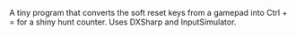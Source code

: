 A tiny program that converts the soft reset keys from a gamepad into Ctrl + = for a shiny hunt counter. Uses DXSharp and InputSimulator. 
